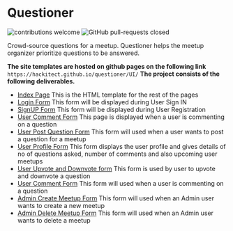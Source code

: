 # Questioner
![contributions welcome](https://img.shields.io/badge/contributions-welcome-brightgreen.svg?style=flat)
![GitHub pull-requests closed](https://img.shields.io/github/issues-pr-closed/hackitect/questioner.svg)

Crowd-source questions for a meetup. Questioner helps the meetup organizer prioritize questions to be answered.

**The site templates are hosted on github pages on the following link** `https://hackitect.github.io/questioner/UI/`
**The project consists of the following deliverables.**

* [Index Page](https://hackitect.github.io/questioner/UI/index.html) This is the HTML template for the rest of the pages<br>
* [Login Form](https://hackitect.github.io/questioner/UI/login.html) This form will be displayed during User Sign IN<br>
* [SignUP Form](https://hackitect.github.io/questioner/UI/register.html) This form will be displayed during User Registration<br>
* [User Comment Form](https://hackitect.github.io/questioner/UI/comment.html) This page is displayed when a user is commenting on a question<br>
* [User Post Question Form](https://hackitect.github.io/questioner/UI/post_question.html) This form will used when a user wants to post a question for a meetup<br>
* [User Profile Form](https://hackitect.github.io/questioner/UI/profile.html) This form displays the user profile and gives details of no of questions asked, number of comments and also upcoming user meetups<br>
* [User Upvote and Downvote form](https://hackitect.github.io/questioner/UI/up_down_vote.html) This form is used by user to upvote and downvote a question<br>
* [User Comment Form](https://hackitect.github.io/questioner/UI/comment.html) This form will used when a user is commenting on a question<br>
* [Admin Create Meetup Form](https://hackitect.github.io/questioner/UI/create_meetup.html) This form will used when an Admin user wants to create a new meetup<br>
* [Admin Delete Meetup Form](https://hackitect.github.io/questioner/UI/delete_meetup.html) This form will used when an Admin user wants to delete a meetup<br>

